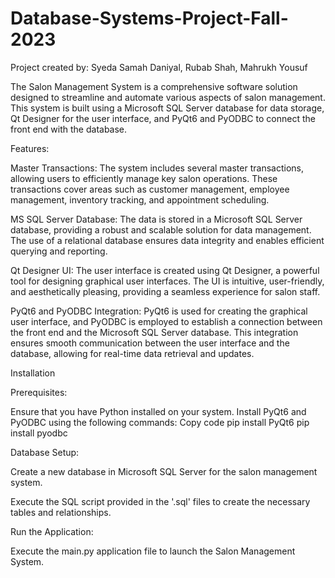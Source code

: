 # Database-Systems-Project-Fall-2023
Project created by: Syeda Samah Daniyal, Rubab Shah, Mahrukh Yousuf

The Salon Management System is a comprehensive software solution designed to streamline and automate various aspects of salon management. This system is built using a Microsoft SQL Server database for data storage, Qt Designer for the user interface, and PyQt6 and PyODBC to connect the front end with the database.

Features:

Master Transactions: The system includes several master transactions, allowing users to efficiently manage key salon operations. These transactions cover areas such as customer management, employee management, inventory tracking, and appointment scheduling.

MS SQL Server Database: The data is stored in a Microsoft SQL Server database, providing a robust and scalable solution for data management. The use of a relational database ensures data integrity and enables efficient querying and reporting.

Qt Designer UI: The user interface is created using Qt Designer, a powerful tool for designing graphical user interfaces. The UI is intuitive, user-friendly, and aesthetically pleasing, providing a seamless experience for salon staff.

PyQt6 and PyODBC Integration: PyQt6 is used for creating the graphical user interface, and PyODBC is employed to establish a connection between the front end and the Microsoft SQL Server database. This integration ensures smooth communication between the user interface and the database, allowing for real-time data retrieval and updates.

Installation

Prerequisites:

Ensure that you have Python installed on your system. Install PyQt6 and PyODBC using the following commands: Copy code pip install PyQt6 pip install pyodbc

Database Setup:

Create a new database in Microsoft SQL Server for the salon management system.

Execute the SQL script provided in the '.sql' files to create the necessary tables and relationships.

Run the Application:

Execute the main.py application file to launch the Salon Management System.

